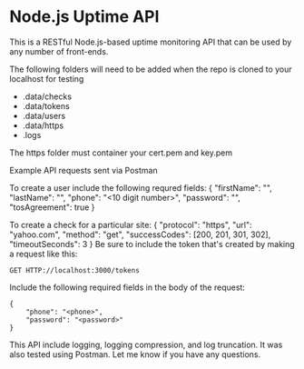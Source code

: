 # Node.js Uptime API

This is a RESTful Node.js-based uptime monitoring API that can be used by any number of front-ends.

The following folders will need to be added when the repo is cloned to your localhost for testing

* .data/checks
* .data/tokens
* .data/users
* .data/https
* .logs

The https folder must container your cert.pem and key.pem

Example API requests sent via Postman

To create a user include the following requred fields:
    {
        "firstName": "<firstName>",
        "lastName": "<lastName>",
        "phone": "<10 digit number>",
        "password": "<password>",
        "tosAgreement": true
    }

To create a check for a particular site:
    {
        "protocol": "https",
        "url": "yahoo.com",
        "method": "get",
        "successCodes": [200, 201, 301, 302],
        "timeoutSeconds": 3
    }
Be sure to include the token that's created by making a request like this:

    GET HTTP://localhost:3000/tokens

Include the following required fields in the body of the request:

    {
        "phone": "<phone>",
        "password": "<password>"
    }

This API include logging, logging compression, and log truncation. It was also tested using Postman. 
Let me know if you have any questions.

